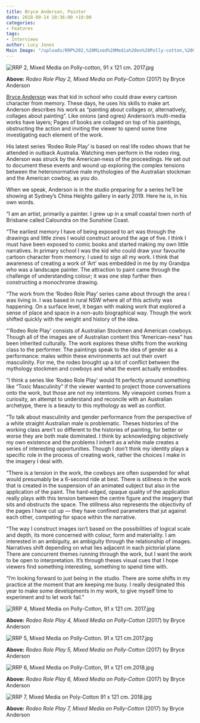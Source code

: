```yaml
---
title: Bryce Anderson, Painter
date: 2018-09-14 10:36:00 +10:00
categories:
- Features
tags:
- Interviews
author: Lucy Jones
Main Image: "/uploads/RRP%202,%20Mixed%20Media%20on%20Polly-cotton,%2091%20x%20121%20cm.%202017.jpg"
---
```


![RRP 2, Mixed Media on Polly-cotton, 91 x 121 cm. 2017.jpg](/uploads/RRP%202,%20Mixed%20Media%20on%20Polly-cotton,%2091%20x%20121%20cm.%202017.jpg)

**Above:** *Rodeo Role Play 2, Mixed Media on Polly-Cotton* (2017) by Bryce Anderson 

[Bryce Anderson](https://www.instagram.com/bryce__anderson/) was that kid in school who could draw every cartoon character from memory. These days, he uses his skills to make art. Anderson describes his work as “painting about collages or, alternatively, collages about painting”. Like onions (and ogres) Anderson’s multi-media works have layers; Pages of books are collaged on top of his paintings, obstructing the action and inviting the viewer to spend some time investigating each element of the work. 

His latest series ‘Rodeo Role Play’ is based on real life rodeo shows that he attended in outback Australia. Watching men perform in the rodeo ring, Anderson was struck by the American-ness of the proceedings. He set out to document these events and wound up exploring the complex tensions between the heteronormative male mythologies of the Australian stockman and the American cowboy, as you do. 

When we speak, Anderson is in the studio preparing for a series he’ll be showing at Sydney’s China Heights gallery in early 2019. Here he is, in his own words. 

“I am an artist, primarily a painter. I grew up in a small coastal town north of Brisbane called Caloundra on the Sunshine Coast.

“The earliest memory I have of being exposed to art was through the drawings and little zines I would construct around the age of five. I think I must have been exposed to comic books and started making my own little narratives. In primary school I was the kid who could draw your favourite cartoon character from memory. I used to sign all my work. I think that awareness of creating a work of ‘Art’ was embedded in me by my Grandpa who was a landscape painter. The attraction to paint came through the challenge of understanding colour; it was one step further then constructing a monochrome drawing. 

“The work from the ‘Rodeo Role Play’ series came about through the area I was living in. I was based in rural NSW where all of this activity was happening. On a surface level, it began with making work that explored a sense of place and space in a non-auto biographical way. Though the work shifted quickly with the weight and history of the idea.

“'Rodeo Role Play' consists of Australian Stockmen and American cowboys. Though all of the images are of Australian content this “American-ness” has been inherited culturally. The work explores these shifts from the working class to the performer. The paintings speak to the idea of gender as a performance: males within these environments act out their overt masculinity. For me, the rodeo brought up a lot of conflict between the mythology stockmen and cowboys and what the event actually embodies. 

“I think a series like ‘Rodeo Role Play’ would fit perfectly around something like “Toxic Masculinity” if the viewer wanted to project those conversations onto the work, but those are not my intentions. My viewpoint comes from a curiosity, an attempt to understand and reconcile with an Australian archetype, there is a beauty to this mythology as well as conflict.

“To talk about masculinity and gender performance from the perspective of a white straight Australian male is problematic. Theses histories of the working class aren’t so different to the histories of painting, for better or worse they are both male dominated. I think by acknowledging objectively my own existence and the problems I inherit as a white male creates a series of interesting opportunities. Though I don’t think my identity plays a specific role in the process of creating work, rather the choices I make in the imagery I deal with.

“There is a tension in the work, the cowboys are often suspended for what would presumably be a 6-second ride at best. There is stillness in the work that is created in the suspension of an animated subject but also in the application of the paint. The hard-edged, opaque quality of the application really plays with this tension between the centre figure and the imagery that sits and obstructs the space. The stillness also represents the objectivity of the pages I have cut up — they have confined parameters that jut against each other, competing for space within the narrative.

“The way I construct images isn’t based on the possibilities of logical scale and depth, its more concerned with colour, form and materiality. I am interested in an ambiguity, an ambiguity through the relationship of images. Narratives shift depending on what lies adjacent in each pictorial plane. There are concurrent themes running through the work, but I want the work to be open to interpretation. It’s through theses visual cues that I hope viewers find something interesting, something to spend time with.

“I’m looking forward to just being in the studio. There are some shifts in my practice at the moment that are keeping me busy. I really designated this year to make some developments in my work, to give myself time to experiment and to let work fail.”

![RRP 4, Mixed Media on Polly-Cotton, 91 x 121 cm. 2017.jpg](/uploads/RRP%204,%20Mixed%20Media%20on%20Polly-Cotton,%2091%20x%20121%20cm.%202017.jpg)

**Above:** *Rodeo Role Play 4, Mixed Media on Polly-Cotton* (2017) by Bryce Anderson 

![RRP 5, Mixed Media on Polly-Cotton. 91 x 121 cm.2017.jpg](/uploads/RRP%205,%20Mixed%20Media%20on%20Polly-Cotton.%2091%20x%20121%20cm.2017.jpg)

**Above:** *Rodeo Role Play 5, Mixed Media on Polly-Cotton* (2017) by Bryce Anderson 

![RRP 6, Mixed Media on Polly-Cotton, 91 x 121 cm.2018.jpg](/uploads/RRP%206,%20Mixed%20Media%20on%20Polly-Cotton,%2091%20x%20121%20cm.2018.jpg)

**Above:** *Rodeo Role Play 6, Mixed Media on Polly-Cotton* (2017) by Bryce Anderson 

![RRP 7, Mixed Media on Poly-Cotton 91 x 121 cm. 2018.jpg](/uploads/RRP%207,%20Mixed%20Media%20on%20Poly-Cotton%2091%20x%20121%20cm.%202018.jpg)

**Above:** *Rodeo Role Play 7, Mixed Media on Polly-Cotton* (2017) by Bryce Anderson 